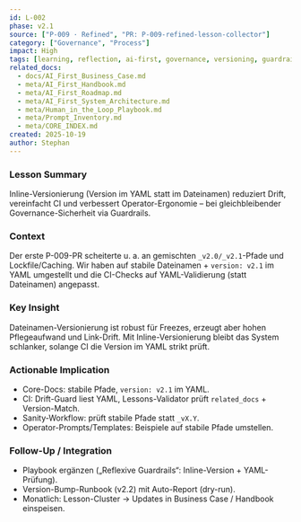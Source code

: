 ```yaml
---
id: L-002
phase: v2.1
source: ["P-009 · Refined", "PR: P-009-refined-lesson-collector"]
category: ["Governance", "Process"]
impact: High
tags: [learning, reflection, ai-first, governance, versioning, guardrails, ci]
related_docs:
  - docs/AI_First_Business_Case.md
  - meta/AI_First_Handbook.md
  - meta/AI_First_Roadmap.md
  - meta/AI_First_System_Architecture.md
  - meta/Human_in_the_Loop_Playbook.md
  - meta/Prompt_Inventory.md
  - meta/CORE_INDEX.md
created: 2025-10-19
author: Stephan
---
```


### Lesson Summary
Inline-Versionierung (Version im YAML statt im Dateinamen) reduziert Drift, vereinfacht CI und verbessert Operator-Ergonomie – bei gleichbleibender Governance-Sicherheit via Guardrails.

### Context
Der erste P-009-PR scheiterte u. a. an gemischten `_v2.0/_v2.1`-Pfade und Lockfile/Caching. Wir haben auf stabile Dateinamen + `version: v2.1` im YAML umgestellt und die CI-Checks auf YAML-Validierung (statt Dateinamen) angepasst.

### Key Insight
Dateinamen-Versionierung ist robust für Freezes, erzeugt aber hohen Pflegeaufwand und Link-Drift. Mit Inline-Versionierung bleibt das System schlanker, solange CI die Version im YAML strikt prüft.

### Actionable Implication
- Core-Docs: stabile Pfade, `version: v2.1` im YAML.
- CI: Drift-Guard liest YAML, Lessons-Validator prüft `related_docs` + Version-Match.
- Sanity-Workflow: prüft stabile Pfade statt `_vX.Y`.
- Operator-Prompts/Templates: Beispiele auf stabile Pfade umstellen.

### Follow-Up / Integration
- Playbook ergänzen („Reflexive Guardrails“: Inline-Version + YAML-Prüfung).
- Version-Bump-Runbook (v2.2) mit Auto-Report (dry-run).
- Monatlich: Lesson-Cluster → Updates in Business Case / Handbook einspeisen.
